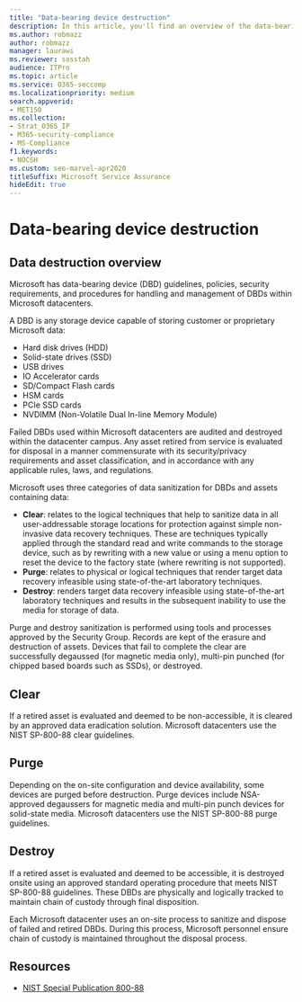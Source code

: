 ```yaml
---
title: "Data-bearing device destruction"
description: In this article, you'll find an overview of the data-bearing device destruction process for Microsoft datacenters.
ms.author: robmazz
author: robmazz
manager: laurawi
ms.reviewer: sosstah
audience: ITPro
ms.topic: article
ms.service: O365-seccomp
ms.localizationpriority: medium
search.appverid:
- MET150
ms.collection:
- Strat_O365_IP
- M365-security-compliance
- MS-Compliance
f1.keywords:
- NOCSH
ms.custom: seo-marvel-apr2020
titleSuffix: Microsoft Service Assurance
hideEdit: true
---
```


# Data-bearing device destruction

## Data destruction overview

Microsoft has data-bearing device (DBD) guidelines, policies, security requirements, and procedures for handling and management of DBDs within Microsoft datacenters.

A DBD is any storage device capable of storing customer or proprietary Microsoft data:

- Hard disk drives (HDD)
- Solid-state drives (SSD)
- USB drives
- IO Accelerator cards
- SD/Compact Flash cards
- HSM cards
- PCIe SSD cards
- NVDIMM (Non-Volatile Dual In-line Memory Module)

Failed DBDs used within Microsoft datacenters are audited and destroyed within the datacenter campus. Any asset retired from service is evaluated for disposal in a manner commensurate with its security/privacy requirements and asset classification, and in accordance with any applicable rules, laws, and regulations.

Microsoft uses three categories of data sanitization for DBDs and assets containing data:

- **Clear**: relates to the logical techniques that help to sanitize data in all user-addressable storage locations for protection against simple non-invasive data recovery techniques. These are techniques typically applied through the standard read and write commands to the storage device, such as by rewriting with a new value or using a menu option to reset the device to the factory state (where rewriting is not supported).
- **Purge**: relates to physical or logical techniques that render target data recovery infeasible using state-of-the-art laboratory techniques.
- **Destroy**: renders target data recovery infeasible using state-of-the-art laboratory techniques and results in the subsequent inability to use the media for storage of data.

Purge and destroy sanitization is performed using tools and processes approved by the Security Group. Records are kept of the erasure and destruction of assets. Devices that fail to complete the clear are successfully degaussed (for magnetic media only), multi-pin punched (for chipped based boards such as SSDs), or destroyed.

## Clear

If a retired asset is evaluated and deemed to be non-accessible, it is cleared by an approved data eradication solution. Microsoft datacenters use the NIST SP-800-88 clear guidelines.

## Purge

Depending on the on-site configuration and device availability, some devices are purged before destruction. Purge devices include NSA-approved degaussers for magnetic media and multi-pin punch devices for solid-state media. Microsoft datacenters use the NIST SP-800-88 purge guidelines.

## Destroy

If a retired asset is evaluated and deemed to be accessible, it is destroyed onsite using an approved standard operating procedure that meets NIST SP-800-88 guidelines. These DBDs are physically and logically tracked to maintain chain of custody through final disposition.

Each Microsoft datacenter uses an on-site process to sanitize and dispose of failed and retired DBDs. During this process, Microsoft personnel ensure chain of custody is maintained throughout the disposal process.

## Resources

- [NIST Special Publication 800-88](https://nvlpubs.nist.gov/nistpubs/SpecialPublications/NIST.SP.800-88r1.pdf)

